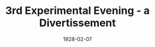 ---
title: 3rd Experimental Evening - a Divertissement
date: 1928-02-07
closing_date: 
layout: productions
featured_image: 
image_caption:
image_credit:
playbill:
category:
Theatre: Theatre Jacksonville
cast:
  Ensemble: 
    - Dore' Beauchamp-Nobbs
    - Tom K. Scauff, Jr. 
understudies:
orchestra:
external_links:
---